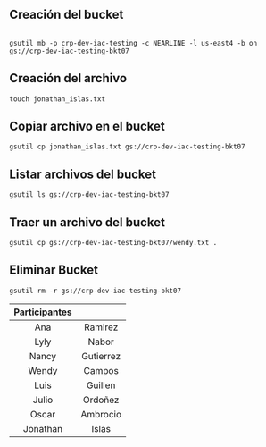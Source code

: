 ## Creación del bucket
```

gsutil mb -p crp-dev-iac-testing -c NEARLINE -l us-east4 -b on gs://crp-dev-iac-testing-bkt07
```

## Creación del archivo
```touch jonathan_islas.txt```

## Copiar archivo en el bucket 
```gsutil cp jonathan_islas.txt gs://crp-dev-iac-testing-bkt07```

## Listar archivos del bucket
```gsutil ls gs://crp-dev-iac-testing-bkt07```

## Traer un archivo del bucket
```gsutil cp gs://crp-dev-iac-testing-bkt07/wendy.txt .```

## Eliminar Bucket
```gsutil rm -r gs://crp-dev-iac-testing-bkt07```

<div align ="center">

| Participantes||
| :----------: | :--------: |
|Ana | Ramirez|
|Lyly  | Nabor|
|Nancy| Gutierrez|
|Wendy | Campos|
|Luis | Guillen| 
|Julio | Ordoñez|
|Oscar|Ambrocio|
|Jonathan |Islas|

</div>